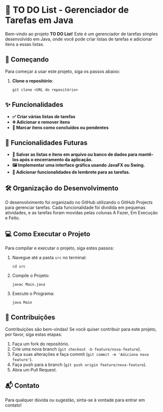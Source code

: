 # 📝 TO DO List - Gerenciador de Tarefas em Java

Bem-vindo ao projeto **TO DO List**! Este é um gerenciador de tarefas simples desenvolvido em Java, onde você pode criar listas de tarefas e adicionar itens a essas listas.


## 🚀 Começando

Para começar a usar este projeto, siga os passos abaixo:

1. **Clone o repositório**:

   `git clone <URL do repositório>`


## ✨ Funcionalidades

- **✅ Criar várias listas de tarefas**
- **➕ Adicionar e remover itens**
- **🔄 Marcar itens como concluídos ou pendentes**


## 🌱 Funcionalidades Futuras

- **💾 Salvar as listas e itens em arquivo ou banco de dados para mantê-los após o encerramento da aplicação.**
- **🖼️ Implementar uma interface gráfica usando JavaFX ou Swing.**
- **🔔 Adicionar funcionalidades de lembrete para as tarefas.**


## 🛠️ Organização do Desenvolvimento

O desenvolvimento foi organizado no GitHub utilizando o GitHub Projects para gerenciar tarefas. Cada funcionalidade foi dividida em pequenas atividades, e as tarefas foram movidas pelas colunas A Fazer, Em Execução e Feito.


## 💻 Como Executar o Projeto

Para compilar e executar o projeto, siga estes passos:

1. Navegue até a pasta `src` no terminal:

    `cd src`

2. Compile o Projeto:

    `javac Main.java`

3. Execute o Programa:

    `java Main`


## 🤝 Contribuições

Contribuições são bem-vindas! Se você quiser contribuir para este projeto, por favor, siga estas etapas:

1. Faça um fork do repositório.
2. Crie uma nova branch (`git checkout -b feature/nova-feature`).
3. Faça suas alterações e faça commit (`git commit -m 'Adiciona nova feature'`).
4. Faça push para a branch (`git push origin feature/nova-feature`).
5. Abra um Pull Request.


## 📬 Contato

Para qualquer dúvida ou sugestão, sinta-se à vontade para entrar em contato!

